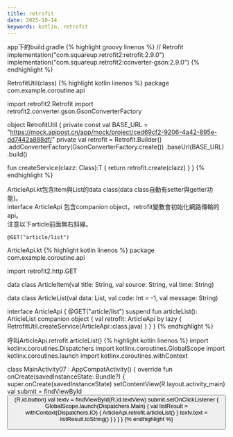```yaml
---
title: retrofit
date: 2025-10-14
keywords: kotlin, retrofit
---
```

app下的build.gradle
{% highlight groovy linenos %}
// Retrofit
    implementation("com.squareup.retrofit2:retrofit:2.9.0")
    implementation("com.squareup.retrofit2:converter-gson:2.9.0")
{% endhighlight %}


RetrofitUtil(class)
{% highlight kotlin linenos %}
package com.example.coroutine.api

import retrofit2.Retrofit
import retrofit2.converter.gson.GsonConverterFactory

object RetrofitUtil {
  private const val BASE_URL =
    "https://mock.apipost.cn/app/mock/project/ced69cf2-9206-4a42-895e-dd7442a888df/"
  private val retrofit = Retrofit.Builder()
    .addConverterFactory(GsonConverterFactory.create())
    .baseUrl(BASE_URL)
    .build()

  fun <T> createService(clazz: Class<T>):T {
    return retrofit.create(clazz)
  }
}
{% endhighlight %}

ArticleApi.kt包含Item與List的data class(data class自動有setter與getter功能)。<br>
interface ArticleApi 包含companion object，retrofit變數會初始化網路傳輸的api。<br>
注意以下article前面無右斜線。<br>
```
@GET("article/list")
```


ArticleApi.kt
{% highlight kotlin linenos %}
package com.example.coroutine.api

import retrofit2.http.GET

data class ArticleItem(val title: String, val source: String, val time: String)

data class ArticleList(val data: List<ArticleItem>, val code: Int = -1, val message: String)

interface ArticleApi {
  @GET("article/list")
  suspend fun articleList(): ArticleList
  companion object {
    val retrofit: ArticleApi by lazy {
      RetrofitUtil.createService(ArticleApi::class.java)
    }
  }
}
{% endhighlight %}

呼叫ArticleApi.retrofit.articleList()
{% highlight kotlin linenos %}
import kotlinx.coroutines.Dispatchers
import kotlinx.coroutines.GlobalScope
import kotlinx.coroutines.launch
import kotlinx.coroutines.withContext

class MainActivity07 : AppCompatActivity() {
  override fun onCreate(savedInstanceState: Bundle?) {
    super.onCreate(savedInstanceState)
    setContentView(R.layout.activity_main)
    val submit = findViewById<Button>(R.id.button)
    val textv = findViewById<TextView>(R.id.textView)
    submit.setOnClickListener {
      GlobalScope.launch(Dispatchers.Main) {
        val listResult = withContext(Dispatchers.IO) {
          ArticleApi.retrofit.articleList()
        }
        textv.text = listResult.toString()
      }
    }
  }
}
{% endhighlight %}